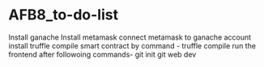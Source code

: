 # AFB8_to-do-list
Install ganache
Install metamask
connect metamask to ganache account
install truffle
compile smart contract by command -
truffle compile
run the frontend after followoing commands-
git init
git web dev

